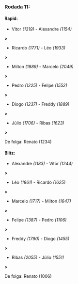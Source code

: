### Rodada 11:

#### Rapid:

* Vitor *(1319)*     -     Alexandre *(1154)*

 **>** 
* Ricardo *(1771)*     -     Léo *(1933)*

 **>** 
* Milton *(1889)*     -     Marcelo *(2049)*

 **>** 
* Pedro *(1225)*     -     Felipe *(1552)*

 **>** 
* Diogo *(1237)*     -     Freddy *(1889)*

 **>** 
* Júlio *(1706)*     -     Ribas *(1623)*

 **>** 

De folga: Renato (1234)

#### Blitz:

* Alexandre *(1183)*     -     Vitor *(1244)*

 **>** 
* Léo *(1861)*     -     Ricardo *(1625)*

 **>** 
* Marcelo *(1717)*     -     Milton *(1647)*

 **>** 
* Felipe *(1387)*     -     Pedro *(1106)*

 **>** 
* Freddy *(1790)*     -     Diogo *(1455)*

 **>** 
* Ribas *(2055)*     -     Júlio *(1551)*

 **>** 

De folga: Renato (1006)

